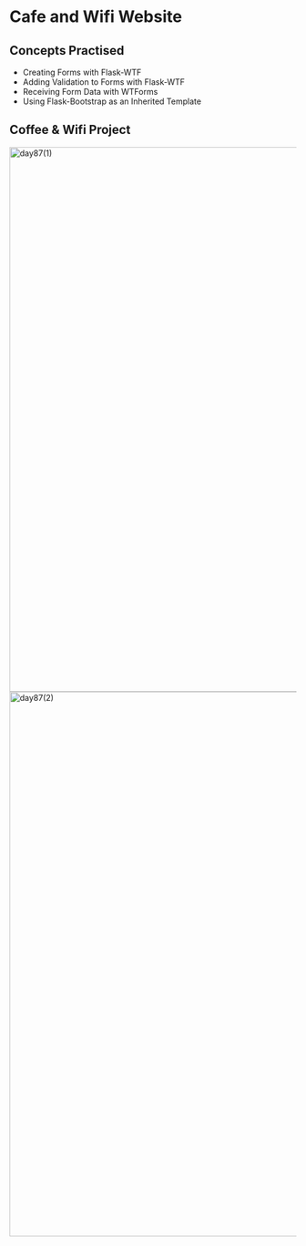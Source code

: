 # Cafe and Wifi Website
## Concepts Practised
- Creating Forms with Flask-WTF
- Adding Validation to Forms with Flask-WTF
- Receiving Form Data with WTForms
- Using Flask-Bootstrap as an Inherited Template
## Coffee & Wifi Project
<img width="956" alt="day87(1)" src="https://user-images.githubusercontent.com/98851253/170368757-8028b4a6-a5ff-476f-9868-3c11007368c6.png">
<img width="956" alt="day87(2)" src="https://user-images.githubusercontent.com/98851253/170368762-22d53aab-3d8c-4805-8027-a05ad8554831.png">